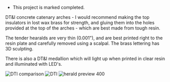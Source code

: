 * This project is marked completed.

DT&I concrete catenary arches - I would recommend making the top insulators in lost wax brass for strength, and gluing them into the holes provided at the top of the arches - which are best made from tough resin.

The tender hearalds are very thin (0.001"), and are best printed right to the resin plate and carefully removed using a scalpal.  The brass lettering has 3D sculpting.

There is also a DT&I medallion which will light up when printed in clear resin and illuminated with LED's.

![DTI comparison](https://github.com/user-attachments/assets/7095efec-fd0d-4b18-a2bf-0a392677901b)
![DTI](https://github.com/user-attachments/assets/c6c904e0-4a2e-4e6d-8767-eff4324b06cf)
![herald preview 400](https://github.com/user-attachments/assets/09454ac3-ce0c-4afb-b0cc-de397744c278)
